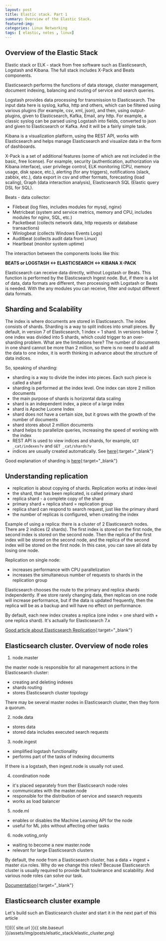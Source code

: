 ```yaml
---
layout: post
title: Elastic stack. Part 1 
summary: Overview of the Elastic Stack.
featured-img:
categories: Linux Networking
tags: [ elastic, notes , linux]
---
```

## Overview of the Elastic Stack

Elastic stack or ELK - stack from free software such as Elasticsearch, Logstash and Kibana. The full stack includes X-Pack and Beats components.

Elasticsearch performs the functions of data storage, cluster management, document indexing, balancing and routing of service and search queries.

Logstash provides data processing for transmission to Elasticsearch. The input data here is syslog, kafka, http and others, which can be filtered using various plugins (for example, csv, xml, json), and then, using output-plugins, given to Elasticsearch, Kafka, Email, any http. For example, a classic syslog can be parsed using Logstash into fields, converted to json and given to Elasticsearch or Kafka. And it will be a fairly simple task.

Kibana is a visualization platform, using the REST API, works with Elasticsearch and helps manage Elasticsearch and visualize data in the form of dashboards.

X-Pack is a set of additional features (some of which are not included in the basic, free license). For example, security (authentication, authorization via Kibana interface), user privilege control, ELK monitoring (CPU, memory usage, disk space, etc.), alerting (for any triggers), notifications (slack, zabbix, etc.), data export in csv and other formats, forecasting (load scaling), Graph (data interaction analysis), Elasticsearch SQL (Elastic query DSL for SQL).

Beats - data collector:
- Filebeat (log files, includes modules for mysql, nginx)
- Metricbeat (system and service metrics, memory and CPU, includes modules for nginx, SQL, etc.)
- Packetbeat (collects network data, http requests or database transactions)
- Winlogbeat (collects Windows Events Logs)
- Auditbeat (collects audit data from Linux)
- Heartbeat (monitor system uptime)

The interaction between the components looks like this:

**BEATS or LOGSTASH <-> ELASTICSEARCH <-> KIBANA X-PACK**

Elasticsearch can receive data directly, without Logstash or Beats. This function is performed by the Elasticsearch Ingest node. But, if there is a lot of data, data formats are different, then processing with Logstash or Beats is needed. With the any modules you can receive, filter and output different data formats.

## Sharding and Scalability

The index is where documents are stored in Elasticsearch.
The index consists of shards. Sharding is a way to split indices into small pieces. By default, in version 7 of Elasticsearch, 1 index = 1 shard. In versions below 7, one index was divided into 5 shards, which could trigger to an over-sharding problem. What are the limitations here? The number of documents in one shard cannot be more than 2 million, so there is no need to add all the data to one index, it is worth thinking in advance about the structure of data indices.

So, speaking of sharding:
- sharding is a way to divide the index into pieces. Each such piece is called a shard
- sharding is performed at the index level. One index can store 2 million documents
- the main purpose of shards is horizontal data scaling
- shard is an independent index, a piece of a large index
- shard is Apache Lucene Index
- shard does not have a certain size, but it grows with the growth of the number of documents
- shard stores about 2 million documents
- shard helps to parallelize queries, increasing the speed of working with the index
- REST API is used to view indices and shards, for example, `GET _cat/indexes?v` and `GET _cat/shards?v`
- indices are usually created automatically. See [here](https://www.elastic.co/guide/en/elasticsearch/reference/current/docs-index_.html#index-creation){:target="_blank"}

Good explanation of sharding is [here](https://stackoverflow.com/questions/15694724/shards-and-replicas-in-elasticsearch){:target="_blank"}

## Understanding replication

- replication is about copying of shards. Replication works at index-level
- the shard, that has been replicated, is called primary shard
- replica shard - a complete copy of the shard
- primary shard + replica shard = replication group
- replica shard can respond to search request, just like the primary shard
- the number of replicas is configured, when creating the index

Example of using a replica:
there is a cluster of 2 Elasticsearch nodes. There are 2 indices (2 shards). The first index is stored on the first node, the second index is stored on the second node. Then the replica of the first index will be stored on the second node, and the replica of the second index will be stored on the first node. In this case, you can save all data by losing one node.

Replication on single node:
- increases performance with CPU parallelization
- increases the simultaneous number of requests to shards in the replication group

Elasticsearch chooses the route to the primary and replica shards independently. If we store rarely changing data, then replicas on one node will increase performance, but if the data is updated frequently, then the replica will be as a backup and will have no effect on performance.

By default, each new index creates a replica (one index = one shard with + one replica shard). It's actually for Elasticsearch 7.x

[Good article about Elasticsearch Replication](https://codingexplained.com/coding/elasticsearch/understanding-replication-in-elasticsearch){:target="_blank"}

## Elasticsearch cluster. Overview of node roles

1. node.master

the master node is responsible for all management actions in the Elasticsearch cluster:
- creating and deleting indexes
- shards routing
- stores Elasticsearch cluster topology

There may be several master nodes in Elasticsearch cluster, then they form a quorum.

2. node.data

- stores data
- stored data includes executed search requests

3. node.ingest

- simplified logstash functionality
- performs part of the tasks of indexing documents

If there is a logstash, then ingest.node is usually not used.

4. coordination node

- it's placed separately from ther Elasticsearch node roles
- communicates with the master.node
- responsible for the distribution of service and ssearch requests
- works as load balancer

5. node.ml

- enables or disables the Machine Learning API for the node
- useful for ML jobs without affecting other tasks

6. node.voting_only

- waiting to become a new master.node
- relevant for large Elasticsearch clusters

By default, the node from a Elasticsearch cluster, has a data + ingest + master `dim` roles. Why do we change this roles? Because Elasticsearch cluster is usually required to provide fault toulerance and scalability. And various node roles can solve our task.

[Documentation](https://www.elastic.co/guide/en/elasticsearch/reference/current/modules-node.html){:target="_blank"}

## Elasticsearch cluster example

Let's build such an Elasticsearch cluster and start it in the next part of this article

![]({{ site.url }}{{ site.baseurl }}/assets/img/posts/elsatic_stack/elastic_cluster.png)
